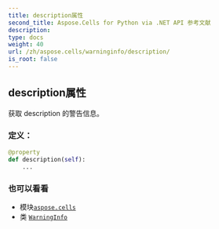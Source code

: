 ```yaml
---
title: description属性
second_title: Aspose.Cells for Python via .NET API 参考文献
description:
type: docs
weight: 40
url: /zh/aspose.cells/warninginfo/description/
is_root: false
---
```

## description属性

获取 description 的警告信息。
### 定义：
```python
@property
def description(self):
    ...
```

### 也可以看看
* 模块[`aspose.cells`](../../)
* 类 [`WarningInfo`](/cells/python-net/zh/aspose.cells/warninginfo)
